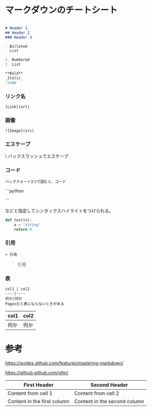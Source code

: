 # マークダウンのチートシート

```markdown

# Header 1
## Header 2
### Header 3

- Bulleted
- List

1. Numbered
2. List

**Bold**
_Italic_ 
`Code`
```
### リンク名
`[Link](url) `

### 画像
`![Image](src)`


### エスケープ

\\
バックスラッシュでエスケープ

### コード

```
バッククォート3つで囲むと、コード
```

\```python

\```

などと指定してシンタックスハイライトをつけられる。

```python
def test(n):
    a = "string"
    return 0
```

### 引用

`> 引用`

> 引用

### 表

```
col1 | col2
----|----
何か|何か
Pagesだと表にならないときがある
```

col1 | col2
---- | ------
何か|何か



# 参考

https://guides.github.com/features/mastering-markdown/

https://github.github.com/gfm/


First Header|Second Header
------------|-------------
Content from cell 1|Content from cell 2
Content in the first column | Content in the second column
